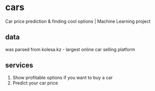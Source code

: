 # cars
Car price prediction &amp; finding cool options | Machine Learning project

## data
was parsed from kolesa.kz - largest online car selling platform

## services
1. Show profitable options if you want to buy a car
2. Predict your car price
